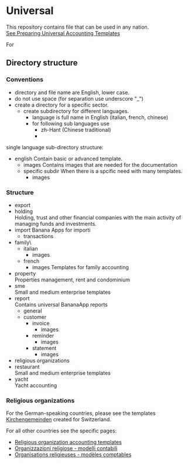 # Universal 

This repository contains file that can be used in any nation.  
[See Preparing Universal Accounting Templates](https://www.banana.ch/area/en/node/11019)

For 
## Directory structure

### Conventions
* directory and file name are English, lower case.
* do not use space (for separation use underscore "_")
* create a directory for a specific sector. 
  * create subdirectory for different languages. 
    * language is full name in English (italian, french, chinese) 
    * for following sub languages use
      * zh-Hant (Chinese traditional)
      * 
    
single language sub-directory structure: 

* english
  Contain basic or advanced template.
  * images
    Contains images that are needed for the documentation
  * specific subdir
    When there is a spcific need with many  templates.
    * images


### Structure
* export
* holding\
  Holding, trust and other financial companies with the main activity of managing funds and investments.
* import
  Banana Apps for importi
  * transactions
* family\
  * italian
    * images
  * french
    * images
  Templates for family accounting
* property\
  Properties management, rent and condominium
* sme\
  Small and medium enterprise templates
* report\
  Contains universal BananaApp reports 
  * general
  * customer
    * invoice
      * images
	* reminder
		* images
	* statement
		* images
* religious organizations
* restaurant\
  Small and medium enterprise templates
* yacht\
  Yacht accounting 



### Religious organizations 

For the German-speaking countries, please see the templates [Kirchengemeinden](https://www.banana.ch/apps/de/node/8425) created for Switzerland.

For all other countries see the specific pages: 
* [Religious organization accounting templates](https://www.banana.ch/area/en/node/11101)
* [Organizzazioni religiose - modelli contabili](https://www.banana.ch/area/it/node/11098)
* [Organisations religieuses - modèles comptables](https://www.banana.ch/area/fr/node/11213)


